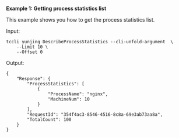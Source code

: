 **Example 1: Getting process statistics list**

This example shows you how to get the process statistics list.

Input: 

```
tccli yunjing DescribeProcessStatistics --cli-unfold-argument  \
    --Limit 10 \
    --Offset 0
```

Output: 
```
{
    "Response": {
        "ProcessStatistics": [
            {
                "ProcessName": "nginx",
                "MachineNum": 10
            }
        ],
        "RequestId": "354f4ac3-8546-4516-8c8a-69e3ab73aa8a",
        "TotalCount": 100
    }
}
```

